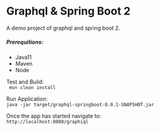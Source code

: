 # Graphql & Spring Boot 2
A demo project of graphql and spring boot 2.

##### Prerequitions:
- Java11
- Maven
- Node
 
Test and Build:<br />
`  mvn clean install
`

Run Application:<br />
`java -jar target/graphql-springboot-0.0.1-SNAPSHOT.jar
`


Once the app has started navigate to:<br />
`http://localhost:8080/graphiql
`

